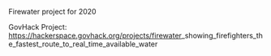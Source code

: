 Firewater project for 2020

GovHack Project: <https://hackerspace.govhack.org/projects/firewater>_showing_firefighters_the_fastest_route_to_real_time_available_water
